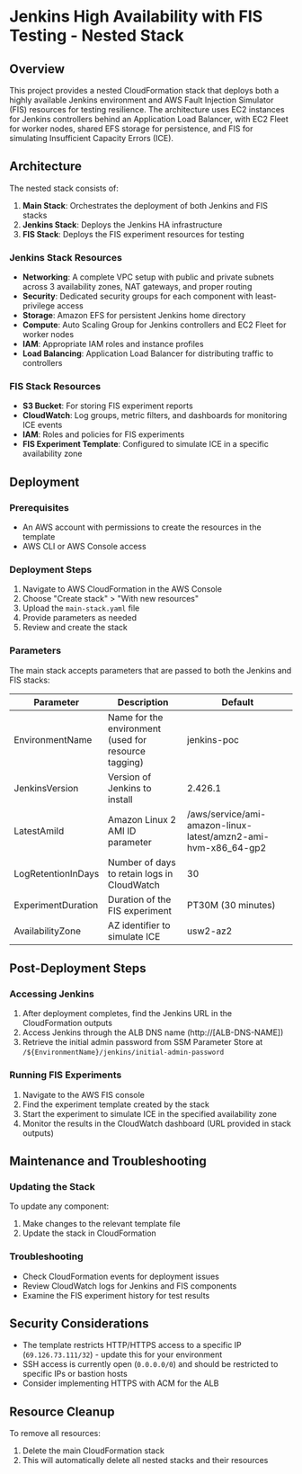 # Jenkins High Availability with FIS Testing - Nested Stack

## Overview

This project provides a nested CloudFormation stack that deploys both a highly available Jenkins environment and AWS Fault Injection Simulator (FIS) resources for testing resilience. The architecture uses EC2 instances for Jenkins controllers behind an Application Load Balancer, with EC2 Fleet for worker nodes, shared EFS storage for persistence, and FIS for simulating Insufficient Capacity Errors (ICE).

## Architecture

The nested stack consists of:

1. **Main Stack**: Orchestrates the deployment of both Jenkins and FIS stacks
2. **Jenkins Stack**: Deploys the Jenkins HA infrastructure
3. **FIS Stack**: Deploys the FIS experiment resources for testing

### Jenkins Stack Resources

- **Networking**: A complete VPC setup with public and private subnets across 3 availability zones, NAT gateways, and proper routing
- **Security**: Dedicated security groups for each component with least-privilege access
- **Storage**: Amazon EFS for persistent Jenkins home directory
- **Compute**: Auto Scaling Group for Jenkins controllers and EC2 Fleet for worker nodes
- **IAM**: Appropriate IAM roles and instance profiles
- **Load Balancing**: Application Load Balancer for distributing traffic to controllers

### FIS Stack Resources

- **S3 Bucket**: For storing FIS experiment reports
- **CloudWatch**: Log groups, metric filters, and dashboards for monitoring ICE events
- **IAM**: Roles and policies for FIS experiments
- **FIS Experiment Template**: Configured to simulate ICE in a specific availability zone

## Deployment

### Prerequisites

- An AWS account with permissions to create the resources in the template
- AWS CLI or AWS Console access

### Deployment Steps

1. Navigate to AWS CloudFormation in the AWS Console
2. Choose "Create stack" > "With new resources"
3. Upload the `main-stack.yaml` file
4. Provide parameters as needed
5. Review and create the stack

### Parameters

The main stack accepts parameters that are passed to both the Jenkins and FIS stacks:

| Parameter | Description | Default |
|-----------|-------------|---------|
| EnvironmentName | Name for the environment (used for resource tagging) | jenkins-poc |
| JenkinsVersion | Version of Jenkins to install | 2.426.1 |
| LatestAmiId | Amazon Linux 2 AMI ID parameter | /aws/service/ami-amazon-linux-latest/amzn2-ami-hvm-x86_64-gp2 |
| LogRetentionInDays | Number of days to retain logs in CloudWatch | 30 |
| ExperimentDuration | Duration of the FIS experiment | PT30M (30 minutes) |
| AvailabilityZone | AZ identifier to simulate ICE | usw2-az2 |

## Post-Deployment Steps

### Accessing Jenkins

1. After deployment completes, find the Jenkins URL in the CloudFormation outputs
2. Access Jenkins through the ALB DNS name (http://[ALB-DNS-NAME])
3. Retrieve the initial admin password from SSM Parameter Store at `/${EnvironmentName}/jenkins/initial-admin-password`

### Running FIS Experiments

1. Navigate to the AWS FIS console
2. Find the experiment template created by the stack
3. Start the experiment to simulate ICE in the specified availability zone
4. Monitor the results in the CloudWatch dashboard (URL provided in stack outputs)

## Maintenance and Troubleshooting

### Updating the Stack

To update any component:

1. Make changes to the relevant template file
2. Update the stack in CloudFormation

### Troubleshooting

- Check CloudFormation events for deployment issues
- Review CloudWatch logs for Jenkins and FIS components
- Examine the FIS experiment history for test results

## Security Considerations

- The template restricts HTTP/HTTPS access to a specific IP (`69.126.73.111/32`) - update this for your environment
- SSH access is currently open (`0.0.0.0/0`) and should be restricted to specific IPs or bastion hosts
- Consider implementing HTTPS with ACM for the ALB

## Resource Cleanup

To remove all resources:

1. Delete the main CloudFormation stack
2. This will automatically delete all nested stacks and their resources
